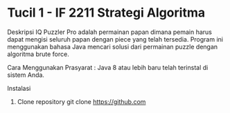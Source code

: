# Tucil 1 - IF 2211 Strategi Algoritma
Deskripsi
IQ Puzzler Pro adalah permainan papan dimana pemain harus dapat mengisi seluruh papan dengan piece yang telah tersedia. 
Program ini menggunakan bahasa Java mencari solusi dari permainan puzzle dengan algoritma brute force.

Cara Menggunakan
Prasyarat :
Java 8 atau lebih baru telah terinstal di sistem Anda.

Instalasi
1. Clone repository
   git clone https://github.com

